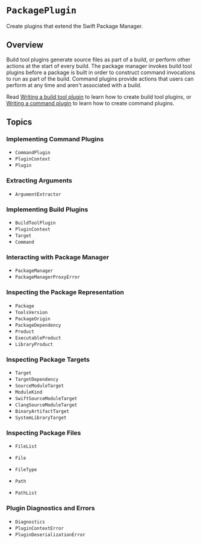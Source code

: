 # ``PackagePlugin``

Create plugins that extend the Swift Package Manager.

<!-- swift package --disable-sandbox preview-documentation --target PackagePlugin -->
## Overview

Build tool plugins generate source files as part of a build, or perform other actions at the start of every build.
The package manager invokes build tool plugins before a package is built in order to construct command invocations to run as part of the build.
Command plugins provide actions that users can perform at any time and aren't associated with a build.

Read [Writing a build tool plugin](https://docs.swift.org/swiftpm/documentation/packagemanagerdocs/WritingBuildToolPlugin) to learn how to create build tool plugins, or [Writing a command plugin](https://docs.swift.org/swiftpm/documentation/packagemanagerdocs/WritingCommandPlugin) to learn how to create command plugins.

## Topics

### Implementing Command Plugins

- ``CommandPlugin``
- ``PluginContext``
- ``Plugin``

### Extracting Arguments

- ``ArgumentExtractor``

### Implementing Build Plugins

- ``BuildToolPlugin``
- ``PluginContext``
- ``Target``
- ``Command``

### Interacting with Package Manager

- ``PackageManager``
- ``PackageManagerProxyError``

### Inspecting the Package Representation

- ``Package``
- ``ToolsVersion``
- ``PackageOrigin``
- ``PackageDependency``
- ``Product``
- ``ExecutableProduct``
- ``LibraryProduct``

### Inspecting Package Targets

- ``Target``
- ``TargetDependency``
- ``SourceModuleTarget``
- ``ModuleKind``
- ``SwiftSourceModuleTarget``
- ``ClangSourceModuleTarget``
- ``BinaryArtifactTarget``
- ``SystemLibraryTarget``

### Inspecting Package Files

- ``FileList``
- ``File``
- ``FileType``

- ``Path``
- ``PathList``

### Plugin Diagnostics and Errors

- ``Diagnostics``
- ``PluginContextError``
- ``PluginDeserializationError``

